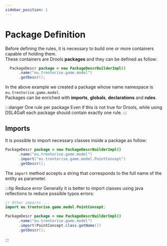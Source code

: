 ```yaml
---
sidebar_position: 1
---
```


# Package Definition

Before defining the rules, it is necessary to build one or more containers capable of holding them.<br />
These containers are Drools **packages** and they can be defined as follow: 

```java title="PackageDefinition.java"
  PackageDescr package = new PackageDescrBuilderImpl()
      .name("eu.trentorise.game.model")
      .getDescr();
```

In the above example we created a package whose name namespace is `eu.trentorise.game.model`.<br />
Packages can be enriched with **imports**, **globals**, **declarations** and **rules**.

:::danger One rule per package
Even if this is not true for Drools, while using DSL4GaR each package should contain exactly one rule.
:::

## Imports

It is possible to import necessary classes inside a package as follow:

```java title="PackageDefinition.java" {3}
PackageDescr package = new PackageDescrBuilderImpl()
      .name("eu.trentorise.game.model")
      .import("eu.trentorise.game.model.PointConcept")
      .getDescr();
```

The `import` method accepts a string that corresponds to the full name of the entity as parameter.

:::tip Reduce error
Generally it is better to import classes using java reflections to reduce possible typos errors:

```java {6}
// Other imports ...
import eu.trentorise.game.model.PointConcept;

PackageDescr package = new PackageDescrBuilderImpl()
      .name("eu.trentorise.game.model")
      .import(PointConcept.class.getName())
      .getDescr();
```
:::
